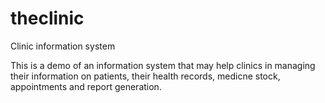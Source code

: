 # theclinic
Clinic information system

This is a demo of an information system that may help clinics in managing their information on patients, their health records, medicne stock, appointments and report generation.

